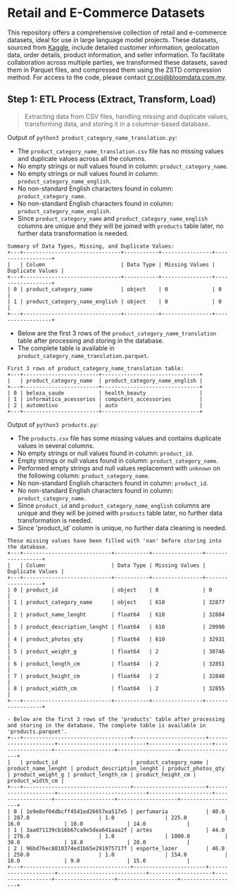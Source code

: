 # Retail and E-Commerce Datasets

This repository offers a comprehensive collection of retail and e-commerce datasets, ideal for use in large language model projects. These datasets, sourced from [Kaggle](https://www.kaggle.com/datasets/olistbr/brazilian-ecommerce), include detailed customer information, geolocation data, order details, product information, and seller information. To facilitate collaboration across multiple parties, we transformed these datasets, saved them in Parquet files, and compressed them using the ZSTD compression method. For access to the code, please contact cr.ooi@bloomdata.com.my.

## Step 1: ETL Process (Extract, Transform, Load)

> Extracting data from CSV files, handling missing and duplicate values, transforming data, and storing it in a columnar-based database.

Output of `python3 product_category_name_translation.py`:

- The `product_category_name_translation.csv` file has no missing values and duplicate values across all the columns.
- No empty strings or null values found in column: `product_category_name`.
- No empty strings or null values found in column: `product_category_name_english`.
- No non-standard English characters found in column: `product_category_name`.
- No non-standard English characters found in column: `product_category_name_english`.
- Since `product_category_name` and `product_category_name_english` columns are unique and they will be joined with `products` table later, no further data transformation is needed.

```
Summary of Data Types, Missing, and Duplicate Values:
+---+-------------------------------+-----------+----------------+------------------+
|   | Column                        | Data Type | Missing Values | Duplicate Values |
+---+-------------------------------+-----------+----------------+------------------+
| 0 | product_category_name         | object    | 0              | 0                |
| 1 | product_category_name_english | object    | 0              | 0                |
+---+-------------------------------+-----------+----------------+------------------+
```

- Below are the first 3 rows of the `product_category_name_translation` table after processing and storing in the database.
- The complete table is available in `product_category_name_translation.parquet`.

```
First 3 rows of product_category_name_translation table:
+---+------------------------+-------------------------------+
|   | product_category_name  | product_category_name_english |
+---+------------------------+-------------------------------+
| 0 | beleza_saude           | health_beauty                 |
| 1 | informatica_acessorios | computers_accessories         |
| 2 | automotivo             | auto                          |
+---+------------------------+-------------------------------+
```

Output of `python3 products.py`:

- The `products.csv` file has some missing values and contains duplicate values in several columns. 
- No empty strings or null values found in column: `product_id`.
- Empty strings or null values found in column: `product_category_name`.
- Performed empty strings and null values replacement with `unknown` on the following column: `product_category_name`.
- No non-standard English characters found in column: `product_id`.
- No non-standard English characters found in column: `product_category_name`.
- Since `product_id` and `product_category_name_english` columns are unique and they will be joined with `products` table later, no further data transformation is needed.
- Since 'product_id' column is unique, no further data cleaning is needed.

```
These missing values have been filled with 'nan' before storing into the database.
+---+----------------------------+-----------+----------------+------------------+
|   | Column                     | Data Type | Missing Values | Duplicate Values |
+---+----------------------------+-----------+----------------+------------------+
| 0 | product_id                 | object    | 0              | 0                |
| 1 | product_category_name      | object    | 610            | 32877            |
| 2 | product_name_lenght        | float64   | 610            | 32884            |
| 3 | product_description_lenght | float64   | 610            | 29990            |
| 4 | product_photos_qty         | float64   | 610            | 32931            |
| 5 | product_weight_g           | float64   | 2              | 30746            |
| 6 | product_length_cm          | float64   | 2              | 32851            |
| 7 | product_height_cm          | float64   | 2              | 32848            |
| 8 | product_width_cm           | float64   | 2              | 32855            |
+---+----------------------------+-----------+----------------+------------------+
```
```
- Below are the first 3 rows of the 'products' table after processing and storing in the database. The complete table is available in 'products.parquet'.
+---+----------------------------------+-----------------------+---------------------+----------------------------+--------------------+------------------+-------------------+-------------------+------------------+
|   | product_id                       | product_category_name | product_name_lenght | product_description_lenght | product_photos_qty | product_weight_g | product_length_cm | product_height_cm | product_width_cm |
+---+----------------------------------+-----------------------+---------------------+----------------------------+--------------------+------------------+-------------------+-------------------+------------------+
| 0 | 1e9e8ef04dbcff4541ed26657ea517e5 | perfumaria            | 40.0                | 287.0                      | 1.0                | 225.0            | 16.0              | 10.0              | 14.0             |
| 1 | 3aa071139cb16b67ca9e5dea641aaa2f | artes                 | 44.0                | 276.0                      | 1.0                | 1000.0           | 30.0              | 18.0              | 20.0             |
| 2 | 96bd76ec8810374ed1b65e291975717f | esporte_lazer         | 46.0                | 250.0                      | 1.0                | 154.0            | 18.0              | 9.0               | 15.0             |
+---+----------------------------------+-----------------------+---------------------+----------------------------+--------------------+------------------+-------------------+-------------------+------------------+
```

